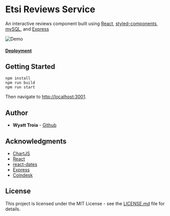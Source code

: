 # Etsi Reviews Service

An interactive reviews component built using [React](https://reactjs.org/), [styled-components](https://www.styled-components.com/), [mySQL](https://www.mysql.com/), and [Express](http://expressjs.com/)

![Demo](https://imgur.com/LTIxP4c.gif)

#### [Deployment](http://ec2-54-174-123-146.compute-1.amazonaws.com:3001/)

## Getting Started

```
npm install
npm run build
npm run start
```
Then navigate to [http://localhost:3001](http://localhost:3001).

## Author

- **Wyatt Troia** - [Github](https://github.com/wyatt-troia)

## Acknowledgments

- [ChartJS](https://www.chartjs.org/)
- [React](https://reactjs.org/)
- [react-dates](https://github.com/airbnb/react-dates)
- [Express](http://expressjs.com/)
- [Coindesk](https://www.coindesk.com/price/bitcoin)

## License

This project is licensed under the MIT License - see the [LICENSE.md](https://github.com/wyatt-troia/mini-apps/blob/master/LICENSE.md) file for details.

